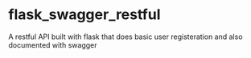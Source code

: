 # flask_swagger_restful
A restful API built with flask that does basic user registeration and also documented with swagger